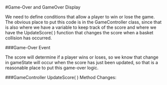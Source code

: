 #Game-Over and GameOver Display

We need to define conditions that allow a player to win or lose the game.  The obvious place to put this code is in the GameController class, since that is also where we have a variable to keep track of the score and where we have the UpdateScore( ) function that changes the score when a basket collision has occurred.  

###Game-Over Event

The score will determine if a player wins or loses, so we know that change in gameState will occur when the score has just been updated, so that is a reasonable place to put this game-over logic.  

###GameController UpdateScore( ) Method Changes:
